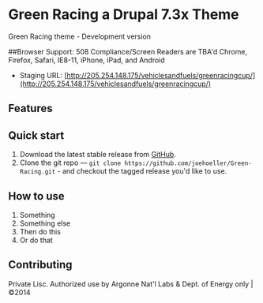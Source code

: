 Green Racing a Drupal 7.3x Theme
============

Green Racing theme - Development version

##Browser Support: 
508 Compliance/Screen Readers are TBA'd Chrome, Firefox, Safari, IE8-11, iPhone, iPad, and Android

* Staging URL: [http://205.254.148.175/vehiclesandfuels/greenracingcup/](http://205.254.148.175/vehiclesandfuels/greenracingcup/)

## Features



## Quick start

1. Download the latest stable release from
   [GitHub](https://github.com/joehoeller/Green-Racing).
2. Clone the git repo — `git clone
   https://github.com/joehoeller/Green-Racing.git` - and checkout the tagged
   release you'd like to use.


## How to use

1. Something
2. Something else
3. Then do this
4. Or do that


## Contributing

Private Lisc. Authorized use by Argonne Nat'l Labs & Dept. of Energy only | ©2014
